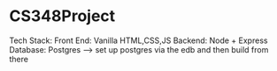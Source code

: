 # CS348Project

Tech Stack:
Front End: Vanilla HTML,CSS,JS
Backend: Node + Express
Database: Postgres --> set up postgres via the edb and then build from there